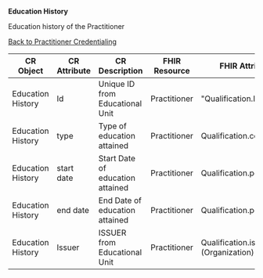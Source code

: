 **Education History**

Education history of the Practitioner

[Back to Practitioner Credentialing](https://github.com/alpivonka/PractitionerCredentialing/blob/main/CR-Practitioner.md)



| **CR Object**                                    | **CR Attribute** | **CR Description**               | **FHIR Resource** | **FHIR Attribute**                  |
|--------------------------------------------------|------------------|----------------------------------|-------------------|-------------------------------------|
| Education History                                | Id               | Unique ID from Educational Unit  | Practitioner      | "Qualification.Identifier     |
| Education History                                | type             | Type of education attained       | Practitioner      | Qualification.code                  |
| Education History                                | start date       | Start Date of education attained | Practitioner      | Qualification.period.start          |
| Education History                                | end date         | End Date of education attained   | Practitioner      | Qualification.period.end            |
| Education History                                | Issuer           | ISSUER from Educational Unit     | Practitioner      | Qualification.issuer (Organization) |
